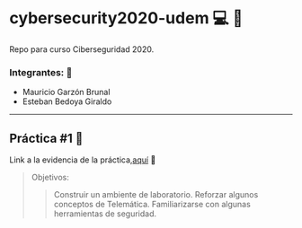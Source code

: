 # cybersecurity2020-udem :computer: :calling:
Repo para curso Ciberseguridad 2020.

### Integrantes: :busts_in_silhouette:
- Mauricio Garzón Brunal
- Esteban Bedoya Giraldo


---
## Práctica #1 :bookmark_tabs:
Link a la evidencia de la práctica,[aquí](/practica1/README.md) :link:

> Objetivos:
>> Construir un ambiente de laboratorio.
>> Reforzar algunos conceptos de Telemática.
>> Familiarizarse con algunas herramientas de seguridad.